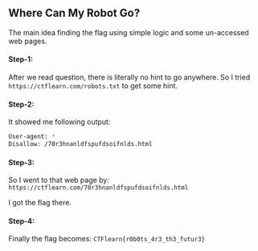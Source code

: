 ## Where Can My Robot Go?
The main idea finding the flag using simple logic and some un-accessed web pages.

#### Step-1:
After we read question, there is literally no hint to go anywhere. So I tried 
`https://ctflearn.com/robots.txt` to get some hint.

#### Step-2:
It showed me following output:

```bash
User-agent: *  
Disallow: /70r3hnanldfspufdsoifnlds.html
```

#### Step-3:
So I went to that web page by:
`https://ctflearn.com/70r3hnanldfspufdsoifnlds.html `

I got the flag there.
#### Step-4:

Finally the flag becomes:
`CTFlearn{r0b0ts_4r3_th3_futur3}`

